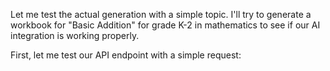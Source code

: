 Let me test the actual generation with a simple topic. I'll try to generate a workbook for "Basic Addition" for grade K-2 in mathematics to see if our AI integration is working properly.

First, let me test our API endpoint with a simple request: